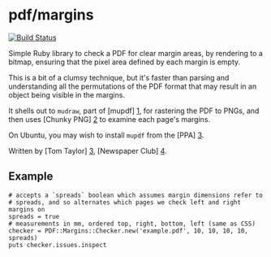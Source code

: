pdf/margins
==

[![Build
Status](https://travis-ci.org/newspaperclub/pdf_margins.png)](https://travis-ci.org/newspaperclub/pdf_margins)

Simple Ruby library to check a PDF for clear margin areas, by rendering to
a bitmap, ensuring that the pixel area defined by each margin is empty. 

This is a bit of a clumsy technique, but it's faster than parsing and
understanding all the permutations of the PDF format that may result in an
object being visible in the margins.

It shells out to `mudraw`, part of [mupdf] [1], for rastering the PDF to PNGs,
and then uses [Chunky PNG] [2] to examine each page's margins.

On Ubuntu, you may wish to install `mupdf` from the [PPA] [3].

Written by [Tom Taylor] [3], [Newspaper Club] [4].

[1]: http://www.mupdf.com
[2]: https://github.com/wvanbergen/chunky_png
[3]: https://launchpad.net/~mupdf/+archive/stable
[4]: http://scraplab.net
[5]: http://www.newspaperclub.com

Example
--

    # accepts a `spreads` boolean which assumes margin dimensions refer to
    # spreads, and so alternates which pages we check left and right margins on
    spreads = true
    # measurements in mm, ordered top, right, bottom, left (same as CSS)
    checker = PDF::Margins::Checker.new('example.pdf', 10, 10, 10, 10, spreads)
    puts checker.issues.inspect
